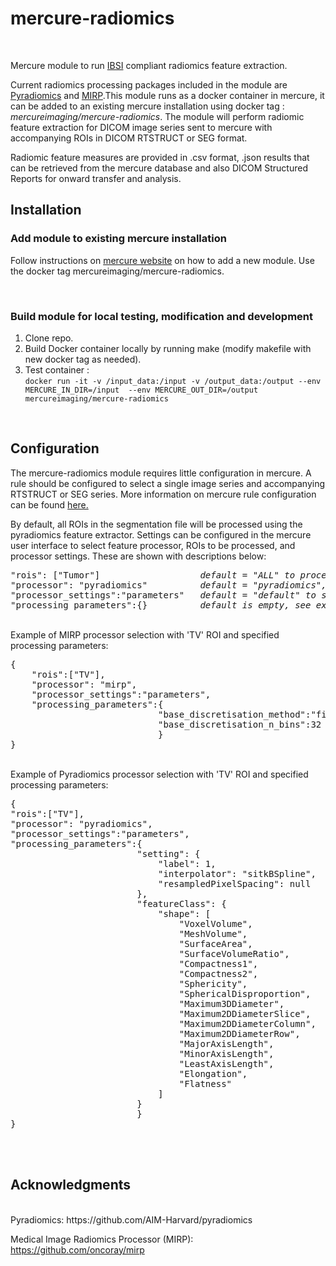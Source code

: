 # **mercure-radiomics**
<br>

Mercure module to run [IBSI](https://theibsi.github.io/) compliant radiomics feature extraction.

Current radiomics processing packages included in the module are [Pyradiomics](https://github.com/AIM-Harvard/pyradiomics) and [MIRP](https://github.com/oncoray/mirp).This module runs as a docker container in mercure, it can be added to an existing mercure installation using docker tag : *mercureimaging/mercure-radiomics*. The module will perform radiomic feature extraction for DICOM image series sent to mercure with accompanying ROIs in DICOM RTSTRUCT or SEG format.

Radiomic feature measures are provided in .csv format, .json results that can be retrieved from the mercure database and also DICOM Structured Reports for onward transfer and analysis.
<br>

## **Installation**

### Add module to existing mercure installation
Follow instructions on [mercure website](https://mercure-imaging.org) on how to add a new module. Use the docker tag mercureimaging/mercure-radiomics.

<br>

### Build module for local testing, modification and development
1. Clone repo.
2. Build Docker container locally by running make (modify makefile with new docker tag as needed).
3. Test container :\
`docker run -it -v /input_data:/input -v /output_data:/output --env MERCURE_IN_DIR=/input  --env MERCURE_OUT_DIR=/output mercureimaging/mercure-radiomics`

<br>

## **Configuration**

The mercure-radiomics module requires little configuration in mercure. A rule should be configured to select a single image series and accompanying RTSTRUCT or SEG series. More information on mercure rule configuration can be found [here.](https://mercure-imaging.org/docs/usage.html)

By default, all ROIs in the segmentation file will be processed using the pyradiomics feature extractor. Settings can be configured in the mercure user interface to select feature processor, ROIs to be processed, and processor settings. These are shown with descriptions below: 
<pre>
"rois": ["Tumor"]                   <i>default = "ALL" to process all ROIs found.</i>
"processor": "pyradiomics"          <i>default = "pyradiomics", can also be set to "mirp".</i>
"processor_settings":"parameters"   <i>default = "default" to set to default processor settings, if 'parameters' selected 'processing_parameters' can be provided.</i>
"processing_parameters":{}          <i>default is empty, see examples below to set processor parameters.</i>
</pre>
<br>
Example of MIRP processor selection with 'TV' ROI and specified processing parameters:
<pre>
{
    "rois":["TV"],
    "processor": "mirp",
    "processor_settings":"parameters",
    "processing_parameters":{
                            "base_discretisation_method":"fixed_bin_number",
                            "base_discretisation_n_bins":32
                            }
}
</pre>
<br>
Example of Pyradiomics processor selection with 'TV' ROI and specified processing parameters:
<pre>
{
"rois":["TV"],
"processor": "pyradiomics",
"processor_settings":"parameters",
"processing_parameters":{
                        "setting": {
                            "label": 1,
                            "interpolator": "sitkBSpline",
                            "resampledPixelSpacing": null
                        },
                        "featureClass": {
                            "shape": [
                                "VoxelVolume",
                                "MeshVolume",
                                "SurfaceArea",
                                "SurfaceVolumeRatio",
                                "Compactness1",
                                "Compactness2",
                                "Sphericity",
                                "SphericalDisproportion",
                                "Maximum3DDiameter",
                                "Maximum2DDiameterSlice",
                                "Maximum2DDiameterColumn",
                                "Maximum2DDiameterRow",
                                "MajorAxisLength",
                                "MinorAxisLength",
                                "LeastAxisLength",
                                "Elongation",
                                "Flatness"
                            ]
                        }
                        }
}
</pre>
<br>
<br>

## **Acknowledgments**

<br>
Pyradiomics: https://github.com/AIM-Harvard/pyradiomics

Medical Image Radiomics Processor (MIRP): https://github.com/oncoray/mirp

<br>



